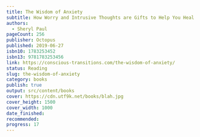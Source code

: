 ```yaml
---
title: The Wisdom of Anxiety
subtitle: How Worry and Intrusive Thoughts are Gifts to Help You Heal
authors:
  - Sheryl Paul
pageCount: 256
publisher: Octopus
published: 2019-06-27
isbn10: 1783253452
isbn13: 9781783253456
link: https://conscious-transitions.com/the-wisdom-of-anxiety/
status: Reading
slug: the-wisdom-of-anxiety
category: books
publish: true
output: src/content/books
cover: https://cdn.utf9k.net/books/blah.jpg
cover_height: 1500
cover_width: 1000
date_finished: 
recommended: 
progress: 17
---
```

